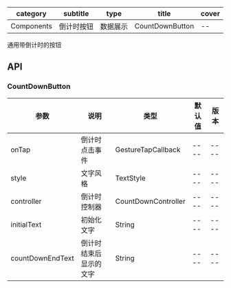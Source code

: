 | category| subtitle| type | title | cover |
| --- | --- | --- | --- | --- |
| Components | 倒计时按钮 | 数据展示  |CountDownButton | -- | 
通用带倒计时的按钮

## API

### CountDownButton
|  参数   | 说明  |  类型   | 默认值  |  版本 |
| --- | --- | --- | --- | --- |
|  onTap  | 倒计时点击事件  |  GestureTapCallback  | ----  |  ----  |
|  style  | 文字风格  |  TextStyle  | ----  |  ----  |
|  controller  | 倒计时控制器  |  CountDownController  | ----  |  ----  |
|  initialText  | 初始化文字  |  String  | ----  |  ----  |
|  countDownEndText  | 倒计时结束后显示的文字  |  String  | ----  |  ----  |
